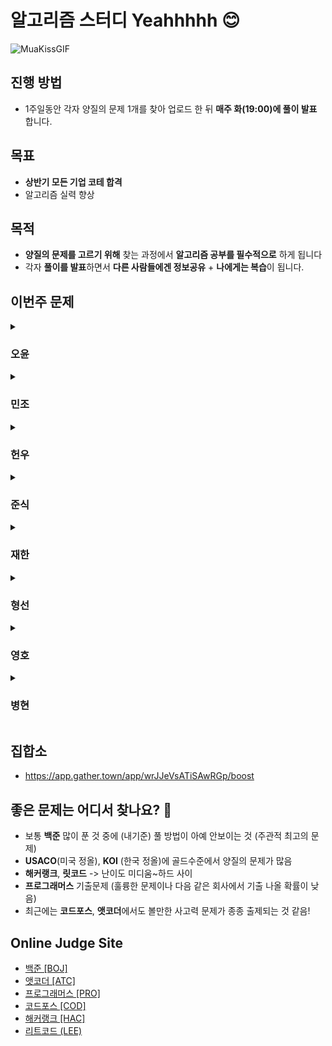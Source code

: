 # 알고리즘 스터디 Yeahhhhh 😊

![MuaKissGIF](https://github.com/user-attachments/assets/02fd98c1-7d38-493c-901c-d74daf0bb3d1)

## 진행 방법
- 1주일동안 각자 양질의 문제 1개를 찾아 업로드 한 뒤 **매주 화(19:00)에 풀이 발표** 합니다.

## 목표 
- **상반기 모든 기업 코테 합격** <br>
- 알고리즘 실력 향상

## 목적
- **양질의 문제를 고르기 위해** 찾는 과정에서 **알고리즘 공부를 필수적으로** 하게 됩니다 <br>
- 각자 **풀이를 발표**하면서 **다른 사람들에겐 정보공유** + **나에게는 복습**이 됩니다.

## 이번주 문제 

<details>
<summary><h3>오윤</h3></summary>
<div markdown="1">

|주차|날짜|출처|문제|
|--|--|--|--|
|**10주차** |2025.03.04|백준|[컬러볼](https://www.acmicpc.net/problem/10800)|
|**11주차** |2025.03.11|백준|[문제집](https://www.acmicpc.net/problem/1766)|
|**12주차** |2025.03.18|프로그래머스|[봉인된 주문](https://school.programmers.co.kr/learn/courses/30/lessons/389481)|
|**13주차** |2025.03.25|백준|[다이어트](https://www.acmicpc.net/problem/19942)|

</div>
</details>

<details>
<summary><h3>민조</h3></summary>
<div markdown="1">

|주차|날짜|출처|문제|
|--|--|--|--|
|**1주차** |2025.01.01|백준|[파티](https://www.acmicpc.net/problem/1238)
|**2주차** |2025.01.08|앳코더|[Diagonal Separation](https://atcoder.jp/contests/abc386/tasks/abc386_d)|
|**3주차** |2025.01.13|백준|[마왕의 성](https://www.acmicpc.net/problem/28083)|
|**4주차** |2025.01.23|백준|[보석 줍기](https://www.acmicpc.net/problem/2208)|
|**5주차** |2025.01.30|백준|[부분배열 고르기](https://www.acmicpc.net/problem/2104)|
|**6주차** |2025.02.04|백준|[배열에서 이동](https://www.acmicpc.net/problem/1981)|
|**7주차** |2025.02.13|코드포스|[Fake Plastic Trees](https://codeforces.com/contest/1694/problem/D)|
|**8주차** |2025.02.20|백준|[파일 합치기](https://www.acmicpc.net/problem/11066)|
|**9주차** |2025.02.27|백준|[욕심쟁이 판다](https://www.acmicpc.net/problem/1937)|
|**10주차** |2025.03.04|코드포스|[Find the Permutation](https://codeforces.com/contest/2056/problem/B)|
|**11주차** |2025.03.11|코드포스|[Shape Perimeter](https://codeforces.com/contest/2056/problem/A)|
|**12주차** |2025.03.18|백준|[대표 선수](https://www.acmicpc.net/problem/2461)|
|**13주차** |2025.03.23|코드포스|[pspspsps](https://codeforces.com/contest/2049/problem/B)|
|**14주차** |2025.04.08|백준|[감시](https://www.acmicpc.net/problem/15683)|
|**15주차** |2025.04.15|코드포스|[Greedy Monocarp](https://codeforces.com/contest/2042/problem/A)|
|**16주차** |2025.04.22|코드포스|[Paint a Strip](https://codeforces.com/contest/2040/problem/B)|
|**17주차** |2025.04.29|백준|[Untie](https://www.acmicpc.net/problem/29783)|
|**18주차** |2025.05.06|백준|[북서풍](https://www.acmicpc.net/problem/5419)|
|**19주차** |2025.05.13|코드포스|[Penchick and Desert Rabbit](https://codeforces.com/contest/2031/problem/D)|
|**20주차** |2025.05.28|코드포스|[Nastia and a Good Array](https://codeforces.com/problemset/problem/1521/B)|
|**21주차** |2025.06.03|코드포스|[Stalin Sort](https://codeforces.com/contest/2027/problem/B)|

</div>
</details>

<details>
<summary><h3>헌우</h3></summary>
<div markdown="1">

|주차|날짜|출처|문제|
|--|--|--|--|
|**1주차** |2025.01.01|백준|[링크와 스타트](https://www.acmicpc.net/problem/15661)
|**2주차** |2025.01.08|백준|[전깃줄2](https://www.acmicpc.net/problem/2568)|
|**3주차** |2025.01.13|프로그래머스|[길 찾기 게임](https://school.programmers.co.kr/learn/courses/30/lessons/42892)|
|**4주차** |2025.01.23|백준|[N-queen](https://www.acmicpc.net/problem/3344)|
|**5주차** |2025.01.30|프로그래머스|[카드 짝 맞추기](https://school.programmers.co.kr/learn/courses/30/lessons/72415)|
|**6주차** |2025.02.04|프로그래머스|[양궁대회](https://school.programmers.co.kr/learn/courses/30/lessons/92342)|
|**7주차** |2025.02.13|프로그래머스|[외벽점검](https://school.programmers.co.kr/learn/courses/30/lessons/60062)|
|**8주차** |2025.02.20|프로그래머스|[단어퍼즐](https://school.programmers.co.kr/learn/courses/30/lessons/12983)|
|**9주차** |2025.02.27|백준|[행렬 곱셈 순서](https://www.acmicpc.net/problem/11049)|
|**10주차** |2025.03.04|백준|[사라지는 발판](https://school.programmers.co.kr/learn/courses/30/lessons/92345)|
|**11주차** |2025.03.11|백준|[도로포장](https://www.acmicpc.net/problem/1162)|
|**12주차** |2025.03.18|백준|[재활용 캠페인](https://www.acmicpc.net/problem/22988)|
|**13주차** |2025.03.25|백준|[로봇 조종하기](https://www.acmicpc.net/problem/2169)|
|**14주차** |2025.04.08|백준|[약 팔기](https://www.acmicpc.net/problem/15311)|
|**15주차** |2025.04.15|백준|[집으로](https://www.acmicpc.net/problem/1069)|
|**16주차** |2025.04.22|백준|[줄서기](https://www.acmicpc.net/problem/14864)|
|**17주차** |2025.04.29|백준|[램프](https://www.acmicpc.net/problem/1034)|
|**18주차** |2025.05.06|백준|[세계를 만들어요](https://www.acmicpc.net/problem/32301)|
|**19주차** |2025.05.13|백준|[게임을 만들어요](https://www.acmicpc.net/problem/32299)|
|**20주차** |2025.05.27|프로그래머스|[상담원 인원](https://school.programmers.co.kr/learn/courses/30/lessons/214288)|
|**21주차** |2025.06.03|백준|[호텔](https://www.acmicpc.net/problem/1106)|


</div>
</details>

<details>
<summary><h3>준식</h3></summary>
<div markdown="1">

|주차|날짜|출처|문제|
|--|--|--|--|
|**1주차** |2025.01.01|프로그래머스|[시험장 나누기](https://school.programmers.co.kr/learn/courses/30/lessons/81305)
|**2주차** |2025.01.08|백준|[달리기](https://www.acmicpc.net/problem/2517)|
|**3주차** |2025.01.13|백준|[물병](https://www.acmicpc.net/problem/1052)|
|**4주차** |2025.01.23|프로그래머스|[n+1 카드게임](https://school.programmers.co.kr/learn/courses/30/lessons/258707)|
|**5주차** |2025.01.30|백준|[도형](https://www.acmicpc.net/problem/1121)|
|**6주차** |2025.02.04|백준|[소수의 곱](https://www.acmicpc.net/problem/2014)|
|**7주차** |2025.02.13|백준|[사탕상자](https://www.acmicpc.net/problem/2243)|
|**8주차** |2025.02.20|백준|[석판](https://www.acmicpc.net/problem/1691)|
|**9주차** |2025.02.27|백준|[트리의 독립집합](https://www.acmicpc.net/problem/2213)|
|**10주차** |2025.03.04|백준|[택배](https://www.acmicpc.net/problem/8980)|
|**11주차** |2025.03.11|백준|[가희와 프로세스 2](https://www.acmicpc.net/problem/21778)|
|**12주차** |2025.03.18|프로그래머스|[방의 개수](https://school.programmers.co.kr/learn/courses/30/lessons/49190)|
|**13주차** |2025.03.25|백준|[한동이는 영업사원!](https://www.acmicpc.net/problem/8012)|
|**14주차** |2025.04.08|백준|[초직사각형](https://www.acmicpc.net/problem/21761)|
|**15주차** |2025.04.15|백준|[쿨한 물건 구매](https://www.acmicpc.net/problem/1214)|
|**17주차** |2025.04.29|백준|[KUBC League (Small)](https://www.acmicpc.net/problem/14590)|
|**18주차** |2025.05.06|백준|[소트](https://www.acmicpc.net/problem/1071)|
</div>
</details>

<details>
<summary><h3>재한</h3></summary>
<div markdown="1">

|주차|날짜|출처|문제|
|--|--|--|--|
|**1주차** |2025.01.01|백준|[장난감 조립](https://www.acmicpc.net/problem/2637)
|**2주차** |2025.01.08|백준|[PPC 만들기](https://www.acmicpc.net/problem/31778)|
|**3주차** |2025.01.13|프로그래머스|[미로탈출 명령어](https://school.programmers.co.kr/learn/courses/30/lessons/150365)|
|**4주차** |2025.01.23|프로그래머스|[표 병합](https://school.programmers.co.kr/learn/courses/30/lessons/150366)|
|**5주차** |2025.01.30|백준|[성곽](https://www.acmicpc.net/problem/2234)|
|**6주차** |2025.02.04|백준|[두번째 트리의 지름](https://www.acmicpc.net/problem/19581)|
|**7주차** |2025.02.04|백준|[낚시왕](https://www.acmicpc.net/problem/17143)|
|**9주차** |2025.02.27|백준|[외판원 순회](https://www.acmicpc.net/problem/2098)|
</div>
</details>

<details>
<summary><h3>형선</h3></summary>
<div markdown="1">

|주차|날짜|출처|문제|
|--|--|--|--|
|**10주차** |2025.03.04|백준|[고층 빌딩](https://www.acmicpc.net/problem/1328)|
|**11주차** |2025.03.11|백준|[열혈강호](https://www.acmicpc.net/problem/11375)|
|**12주차** |2025.03.18|백준|[에어컨](https://school.programmers.co.kr/learn/courses/30/lessons/214289)|
|**13주차** |2025.03.25|백준|[전구와 스위치](https://www.acmicpc.net/problem/2138)|
|**14주차** |2025.04.08|백준|[평범한 배낭 2](https://www.acmicpc.net/problem/12920)|
|**15주차** |2025.04.15|백준|[크게 만들기](https://www.acmicpc.net/problem/2812)|
|**17주차** |2025.04.29|백준|[휴게소 세우기](https://www.acmicpc.net/problem/1477)|
|**18주차** |2025.05.06|백준|[경찰차](https://www.acmicpc.net/problem/2618)|
|**19주차** |2025.05.13|소프티어|[출퇴근길](https://softeer.ai/practice/6248)|
|**20주차** |2025.05.28|백준|[Boss](https://www.acmicpc.net/problem/13625)|
|**21주차** |2025.06.03|백준|[사전](https://www.acmicpc.net/problem/1256)|







</div>
</details>

<details>
<summary><h3>영호</h3></summary>
<div markdown="1">

|주차|날짜|출처|문제|
|--|--|--|--|
|**1주차** |2025.01.01|백준|[멀티버스 2](https://www.acmicpc.net/problem/18869)
|**2주차** |2025.01.08|백준|[비숍](https://www.acmicpc.net/problem/1799)|
|**3주차** |2025.01.13|프로그래머스|[아이템줍기](https://school.programmers.co.kr/learn/courses/30/lessons/87694)|
|**4주차** |2025.01.23|백준|[합이 0인 네 정수](https://www.acmicpc.net/problem/7453)|
|**5주차** |2025.01.30|프로그래머스|[주사위 고르기](https://school.programmers.co.kr/learn/courses/30/lessons/258709)|
|**6주차** |2025.02.04|백준|[말이 되고픈 원숭이](https://www.acmicpc.net/problem/1600)|
|**7주차** |2025.02.13|백준|[최솟값 찾기](https://www.acmicpc.net/problem/11003)|
|**8주차** |2025.02.20|백준|[퇴사2](https://www.acmicpc.net/problem/15486)|
|**9주차** |2025.02.27|백준|[기계오리 연구](https://www.acmicpc.net/problem/28082)|
|**10주차** |2025.03.04|백준|[달려라 홍준](https://www.acmicpc.net/problem/1306)|
|**11주차** |2025.03.11|백준|[이분 그래프](https://www.acmicpc.net/problem/1707)|
|**12주차** |2025.03.18|백준|[등대](https://school.programmers.co.kr/learn/courses/30/lessons/133500)|
|**13주차** |2025.03.25|프로그래머스|[경주로 건설](https://school.programmers.co.kr/learn/courses/30/lessons/67259)|
</div>
</details>

<details>
<summary><h3>병현</h3></summary>
<div markdown="1">

|주차|날짜|출처|문제|
|--|--|--|--|
|**14주차** |2025.04.08|해커랭크|[Bear and Steady Gene](https://www.hackerrank.com/challenges/bear-and-steady-gene/problem?isFullScreen=true)|
|**15주차** |2025.04.15|백준|[등산 마니아](https://www.acmicpc.net/problem/20188)|
|**16주차** |2025.04.22|백준|[하늘에서 별똥별이 빗발친다](https://www.acmicpc.net/problem/14658)|
|**17주차** |2025.04.29|백준|[피자판매](https://www.acmicpc.net/problem/2632)|
|**18주차** |2025.05.06|백준|[뉴스 전하기](https://www.acmicpc.net/problem/1135)|
|**19주차** |2025.05.13|백준|[인터넷 설치](https://www.acmicpc.net/problem/1800)|
|**20주차** |2025.05.28|백준|[행운쿠키 제작소](https://www.acmicpc.net/problem/10982)|
|**21주차** |2025.06.03|백준|[ソフトクリーム (Softcream)](https://www.acmicpc.net/problem/33175)|
</div>
</details>



## 집합소
- https://app.gather.town/app/wrJJeVsATiSAwRGp/boost

## 좋은 문제는 어디서 찾나요? 🤔

- 보통 **백준** 많이 푼 것 중에 (내기준) 풀 방법이 아예 안보이는 것 (주관적 최고의 문제)
- **USACO**(미국 정올), **KOI** (한국 정올)에 골드수준에서 양질의 문제가 많음
- **해커랭크**, **릿코드** -> 난이도 미디움~하드 사이
- **프로그래머스** 기출문제 (훌륭한 문제이나 다음 같은 회사에서 기출 나올 확률이 낮음)
- 최근에는 **코드포스**, **앳코더**에서도 볼만한 사고력 문제가 종종 출제되는 것 같음! 


## Online Judge Site
- [백준 [BOJ]](https://www.acmicpc.net/)
- [앳코더 [ATC]](https://atcoder.jp/)
- [프로그래머스 [PRO]](https://programmers.co.kr/)
- [코드포스 [COD]](https://codeforces.com/)
- [해커랭크 [HAC]](https://www.hackerrank.com/)
- [리트코드 (LEE)](https://leetcode.com/)
